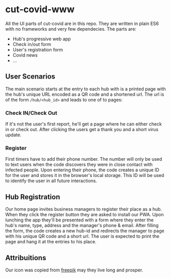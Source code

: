 # cut-covid-www

All the UI parts of cut-covid are in this repo. They are written in plain ES6
with no frameworks and very few dependecies. The parts are:

- Hub's progressive web app
- Check in/out form
- User's registration form
- Covid news
- ...

## User Scenarios

The main scenario starts at the entry to each hub with is a printed page with
the hub's unique URL encoded as a QR code and a shortened url. The url is of
the form `/hub/<hub_id>` and leads to one of to pages:

### Check IN/Check Out

If it's not the user's first report, he'll get a page where he can either 
check in or check out. After clicking the users get a thank you and a short
virus update. 

### Register

First timers have to add their phone number.
The number will only be used to text users when the code discovers
they were in close contact with infected people.
Upon entering their phone, the code creates a unique ID for the user and stores
it in the browser's local storage. This ID will be used to identify the user in
all future interactions.

## Hub Registration

Our home page invites business managers to register their place as a hub. 
When they click the register button they are asked to install our PWA.
Upon lunching the app they'll be presented with a form where they
enter the hub's name, type, address and the manager's phone & email. 
After filling the form, the code creates a new hub-id and redirects the 
manager to page with his unique QR code and a short url. The user
is expected to print the page and hang it at the entries to his place.

## Attribuitions

Our icon was copied from [freepik](https://www.flaticon.com/authors/freepik)
may they live long and prosper.
